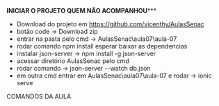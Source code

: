  ******INICIAR O PROJETO QUEM NÃO ACOMPANHOU*********
 - Download do projeto em https://github.com/vicenthy/AulasSenac
- botão code -> Download zip
 - entrar na pasta pelo cmd -> AulasSenac\aula07\aula-07
 - rodar comando npm install esperar baixar as dependencias
 - instalar json-server -> npm install -g json-server
 - acessar diretório AulasSenac pelo cmd 
 - rodar comando -> json-server --watch db.json
 - em outra cmd entrar em AulasSenac\aula07\aula-07 
		e rodar -> ionic serve

COMANDOS DA AULA
